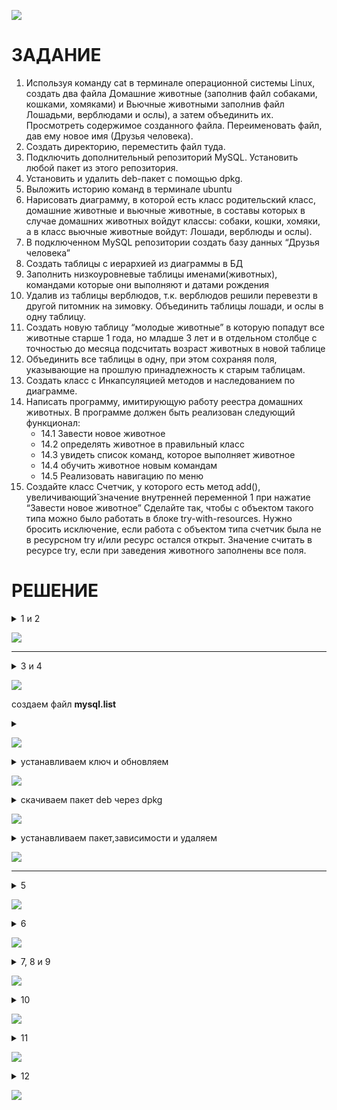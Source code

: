![](pics/1.png)
# ЗАДАНИЕ
1. Используя команду cat в терминале операционной системы Linux, создать
   два файла Домашние животные (заполнив файл собаками, кошками,
   хомяками) и Вьючные животными заполнив файл Лошадьми, верблюдами и
   ослы), а затем объединить их. Просмотреть содержимое созданного файла.
   Переименовать файл, дав ему новое имя (Друзья человека).
2. Создать директорию, переместить файл туда.
3. Подключить дополнительный репозиторий MySQL. Установить любой пакет
   из этого репозитория.
4. Установить и удалить deb-пакет с помощью dpkg.
5. Выложить историю команд в терминале ubuntu
6. Нарисовать диаграмму, в которой есть класс родительский класс, домашние
   животные и вьючные животные, в составы которых в случае домашних
   животных войдут классы: собаки, кошки, хомяки, а в класс вьючные животные
   войдут: Лошади, верблюды и ослы).
7. В подключенном MySQL репозитории создать базу данных “Друзья
   человека”
8. Создать таблицы с иерархией из диаграммы в БД
9. Заполнить низкоуровневые таблицы именами(животных), командами
   которые они выполняют и датами рождения
10. Удалив из таблицы верблюдов, т.к. верблюдов решили перевезти в другой
    питомник на зимовку. Объединить таблицы лошади, и ослы в одну таблицу.
11. Создать новую таблицу “молодые животные” в которую попадут все
    животные старше 1 года, но младше 3 лет и в отдельном столбце с точностью
    до месяца подсчитать возраст животных в новой таблице
12. Объединить все таблицы в одну, при этом сохраняя поля, указывающие на
    прошлую принадлежность к старым таблицам.
13. Создать класс с Инкапсуляцией методов и наследованием по диаграмме.
14. Написать программу, имитирующую работу реестра домашних животных.
    В программе должен быть реализован следующий функционал:
    * 14.1 Завести новое животное
    * 14.2 определять животное в правильный класс
    * 14.3 увидеть список команд, которое выполняет животное
    * 14.4 обучить животное новым командам
    * 14.5 Реализовать навигацию по меню
15. Создайте класс Счетчик, у которого есть метод add(), увеличивающий̆
    значение внутренней переменной 1 при нажатие “Завести новое
    животное” Сделайте так, чтобы с объектом такого типа можно было работать в
    блоке try-with-resources. Нужно бросить исключение, если работа с объектом
    типа счетчик была не в ресурсном try и/или ресурс остался открыт. Значение
    считать в ресурсе try, если при заведения животного заполнены все поля.

#  РЕШЕНИЕ
<details>
    <summary>1 и 2</summary>

    cat > pets
    cat > pack-animals
    cat pets pack-animals > animals
    cat animals
    mv animals human\ friends
    mkdir dir-animals
    mv human\ friends dir-animals/
    cat dir-animals/human\ friends

</details>

![](pics/2.png)

--- 

<details>
    <summary>3 и 4</summary>

    sudo apt install mysql-client
    
</details>

![](pics/3.png)

создаем файл __mysql.list__ 

<details>
    <summary></summary>

    cd /etc/apt/sources.list.d/
    sudo touch mysql.list
    sudo nano mysql.list

</details>

![](pics/4.png)

<details>
    <summary>устанавливаем ключ и обновляем</summary>

    sudo apt-key adv __keyserver pgp.mit.edu --recv-keys 3A79BD29
    sudo apt update

</details>

![](pics/5.png)


<details>
    <summary>скачиваем  пакет deb через dpkg</summary>

    wget http://cz.archive.ubuntu.com/ubuntu/pool/main/e/ed/ed_1.18-1_amd64.deb
    

</details>

![](pics/6.png)

<details>
    <summary>устанавливаем пакет,зависимости и удаляем</summary>

    sudo dpkg -i ed_1.18-1_amd64.deb
    sudo apt -f install
    sudo dpkg -r ed_1.18-1_amd64


</details>

![](pics/7.png)

___

<details>
    <summary>5</summary>

    история

</details>

![](pics/8.png)

<details>
    <summary>6</summary>

    диаграмма

</details>


![](pics/9.png)

<details>
    <summary>7, 8 и 9</summary>

    sudo mysql -u root
    mysql> CREATE DATABASE human_friends;
    USE human_friends;


    CREATE TABLE animals (
    id INT PRIMARY KEY AUTO_INCREMENT,
    type_animals VARCHAR(20));

    CREATE TABLE piece_animals (
    id INT PRIMARY KEY AUTO_INCREMENT,
    name VARCHAR(15),
    animals_id INT,
    FOREIGN KEY (animals_id) REFERENCES animals(id) ON DELETE CASCADE);

    CREATE TABLE individuals (
    id INT PRIMARY KEY AUTO_INCREMENT,
    name VARCHAR(15),
    command VARCHAR(10),
    birthday DATE,
    piece_animals_id INT,
    FOREIGN KEY (piece_animals_id) REFERENCES piece_animals(id) ON DELETE CASCADE);

    INSERT INTO animals (type_animals)
    VALUES ('pets'),
    ('pack_animals');

    INSERT INTO piece_animals (name, animals_id)
    VALUES ('dogs', 1),
    ('cats', 1),
    ('hamsters', 1),
    ('horses', 2),
    ('camels', 2),
    ('donkeys', 2);

    INSERT INTO individuals ( name, command, birthday, piece_animals_id)
    VALUES ('FRED', 'Sit ', '2018-07-04', 4),
    ('TUT', 'Play dead', '2017-04-03', 2),
    ('TODDY', 'Jump or Up', '2020-02-23', 3),
    ('LUCKY', 'Right ', '2020-05-18', 2),
    ('KITTY', 'Back-up', '2016-11-01', 5),
    ('PAUL', 'Go to Bed', '2022-03-03', 1),
    ('ROCKY', 'Stand ', '2020-10-24', 6),
    ('QUEEN', 'Left ', '2021-12-18', 2),
    ('SNOWY', 'Down ', '2018-01-01', 3),
    ('CUDDLES', 'Place ', '2019-06-28', 1),
    ('PERKY', 'Eat', '2022-04-03', 5),
    ('CAVALIER', 'Search', '2022-04-18', 3);


</details>


![](pics/10.png)

<details>
    <summary>10</summary>

    DELETE FROM piece_animals 
    WHERE  name LIKE 'camels';

    CREATE TABLE ungulates 
    SELECT * FROM piece_animals 
    WHERE name LIKE 'horses' OR name LIKE 'donkeys';

</details>

![](pics/11.png)

<details>
    <summary>11</summary>

    CREATE TABLE young_animals 
    SELECT  *,
    TIMESTAMPDIFF(year,birthday,CURDATE()) AS count_years,
    TIMESTAMPDIFF(month,birthday,CURDATE())%12 AS count_months,
    TIMESTAMPDIFF(month,birthday,CURDATE()) AS total_month
    FROM individuals
    WHERE birthday
    BETWEEN "2020-10-04" AND "2023-10-04";

</details>

![](pics/12.png)



<details>
    <summary>12</summary>

    SELECT * from individuals
    LEFT JOIN ungulates
    ON individuals.id=ungulates.id
    LEFT JOIN animals
    on individuals.id=animals.id
    LEFT JOIN young_animals
    on individuals.id=young_animals.id
    LEFT JOIN piece_animals
    on individuals.id=piece_animals.id
    ;

</details>


![](pics/13.png)


